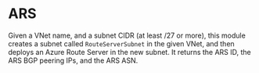 # ARS
Given a VNet name, and a subnet CIDR (at least /27 or more), this module creates a subnet called `RouteServerSubnet` in the given VNet, and then deploys
an Azure Route Server in the new subnet. It returns the ARS ID, the ARS BGP peering IPs, and the ARS ASN.
